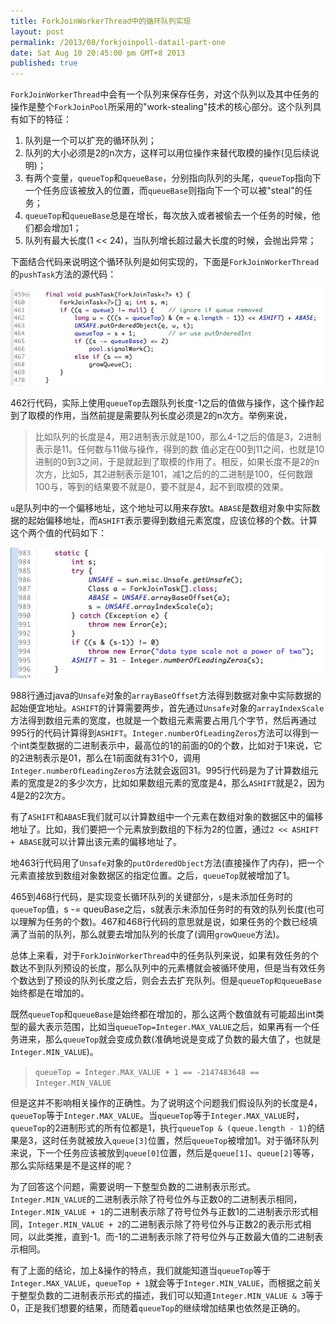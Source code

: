```yaml
---
title: ForkJoinWorkerThread中的循环队列实现
layout: post
permalink: /2013/08/forkjoinpoll-datail-part-one
date: Sat Aug 10 20:45:00 pm GMT+8 2013
published: true
---
```


`ForkJoinWorkerThread`中会有一个队列来保存任务，对这个队列以及其中任务的操作是整个`ForkJoinPool`所采用的"work-stealing"技术的核心部分。这个队列具有如下的特征：

1. 队列是一个可以扩充的循环队列；
2. 队列的大小必须是2的n次方，这样可以用位操作来替代取模的操作(见后续说明)；
3. 有两个变量，`queueTop`和`queueBase`，分别指向队列的头尾，`queueTop`指向下一个任务应该被放入的位置，而`queueBase`则指向下一个可以被"steal"的任务；
4. `queueTop`和`queueBase`总是在增长，每次放入或者被偷去一个任务的时候，他们都会增加1；
5. 队列有最大长度(1 << 24)，当队列增长超过最大长度的时候，会抛出异常；

下面结合代码来说明这个循环队列是如何实现的，下面是`ForkJoinWorkerThread`的`pushTask`方法的源代码：

![pushTask](/images/2013-08/forkjoinpool/push_task.jpeg)

462行代码，实际上使用`queueTop`去跟队列长度-1之后的值做与操作，这个操作起到了取模的作用，当然前提是需要队列长度必须是2的n次方。举例来说，

> 比如队列的长度是4，用2进制表示就是100，那么4-1之后的值是3，2进制表示是11。任何数与11做与操作，得到的数     值必定在00到11之间，也就是10进制的0到3之间，于是就起到了取模的作用了。相反，如果长度不是2的n次方，比如5，其2进制表示是101，减1之后的的二进制是100，任何数跟100与，等到的结果要不就是0，要不就是4，起不到取模的效果。

`u`是队列中的一个偏移地址，这个地址可以用来存放t。`ABASE`是数组对象中实际数据的起始偏移地址，而`ASHIFT`表示要得到数组元素宽度，应该位移的个数。计算这个两个值的代码如下：

![static_initilaizer](/images/2013-08/forkjoinpool/static_initializer.jpeg)

988行通过java的`Unsafe`对象的`arrayBaseOffset`方法得到数据对象中实际数据的起始便宜地址。`ASHIFT`的计算需要两步，首先通过`Unsafe`对象的`arrayIndexScale`方法得到数组元素的宽度，也就是一个数组元素需要占用几个字节，然后再通过995行的代码计算得到`ASHIFT`。`Integer.numberOfLeadingZeros`方法可以得到一个int类型数据的二进制表示中，最高位的1的前面的0的个数，比如对于1来说，它的2进制表示是01，那么在1前面就有31个0，调用`Integer.numberOfLeadingZeros`方法就会返回31。995行代码是为了计算数组元素的宽度是2的多少次方，比如如果数组元素的宽度是4，那么`ASHIFT`就是2，因为4是2的2次方。

有了`ASHIFT`和`ABAS`E我们就可以计算数组中一个元素在数组对象的数据区中的偏移地址了。比如，我们要把一个元素放到数组的下标为2的位置，通过`2 << ASHIFT + ABASE`就可以计算出该元素的偏移地址了。

地463行代码用了`Unsafe`对象的`putOrderedObject`方法(直接操作了内存)，把一个元素直接放到数组对象数据区的指定位置。之后，`queueTop`就被增加了1。

465到468行代码，是实现变长循环队列的关键部分，`s`是未添加任务时的`queueTop`值，s -= queuBase之后，s就表示未添加任务时的有效的队列长度(也可以理解为任务的个数)。467和468行代码的意思就是说，如果任务的个数已经填满了当前的队列，那么就要去增加队列的长度了(调用`growQueue`方法)。

总体上来看，对于`ForkJoinWorkerThread`中的任务队列来说，如果有效任务的个数达不到队列预设的长度，那么队列中的元素槽就会被循环使用，但是当有效任务个数达到了预设的队列长度之后，则会去去扩充队列。但是`queueTop和queueBase`始终都是在增加的。

既然`queueTop`和`queueBase`是始终都在增加的，那么这两个数值就有可能超出int类型的最大表示范围，比如当`queueTop=Integer.MAX_VALUE`之后，如果再有一个任务进来，那么`queueTop`就会变成负数(准确地说是变成了负数的最大值了，也就是`Integer.MIN_VALUE`)。

> `queueTop = Integer.MAX_VALUE + 1 == -2147483648 == Integer.MIN_VALUE`

但是这并不影响相关操作的正确性。为了说明这个问题我们假设队列的长度是4，`queueTop`等于`Integer.MAX_VALUE`。当`queueTop`等于`Integer.MAX_VALUE`时，`queueTop`的2进制形式的所有位都是1，执行`queueTop & (queue.length - 1)`的结果是3，这时任务就被放入`queue[3]`位置，然后`queueTop`被增加1。对于循环队列来说，下一个任务应该被放到`queue[0]`位置，然后是`queue[1]`、`queue[2]`等等，那么实际结果是不是这样的呢？

为了回答这个问题，需要说明一下整型负数的二进制表示形式。`Integer.MIN_VALUE`的二进制表示除了符号位外与正数0的二进制表示相同，`Integer.MIN_VALUE + 1`的二进制表示除了符号位外与正数1的二进制表示形式相同，`Integer.MIN_VALUE + 2`的二进制表示除了符号位外与正数2的表示形式相同，以此类推，直到-1。而-1的二进制表示除了符号位外与正数最大值的二进制表示相同。

有了上面的结论，加上&操作的特点，我们就能知道当`queueTop`等于`Integer.MAX_VALUE`，`queueTop + 1`就会等于`Integer.MIN_VALUE`，而根据之前关于整型负数的二进制表示形式的描述，我们可以知道`Integer.MIN_VALUE & 3`等于0，正是我们想要的结果，而随着`queueTop`的继续增加结果也依然是正确的。


